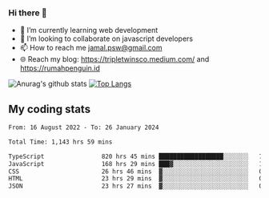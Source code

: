 ### Hi there 👋

<!--
**padepokanpenguin/padepokanpenguin** is a ✨ _special_ ✨ repository because its `README.md` (this file) appears on your GitHub profile.
-->

- 🌱 I’m currently learning  web development
- 👯 I’m looking to collaborate on javascript developers
- 📫 How to reach me jamal.psw@gmail.com
- 🌐 Reach my blog:
   https://tripletwinsco.medium.com/ and
   https://rumahpenguin.id

![Anurag's github stats](https://github-readme-stats.vercel.app/api?username=padepokanpenguin&count_private=true&disable_animations=false&show_icons=true&theme=default)
[![Top Langs](https://github-readme-stats.vercel.app/api/top-langs/?username=padepokanpenguin&theme=default&layout=compact)](https://github.com/padepokanpenguin)

## My coding stats

<!--START_SECTION:waka-->

```txt
From: 16 August 2022 - To: 26 January 2024

Total Time: 1,143 hrs 59 mins

TypeScript                820 hrs 45 mins ██████████████████░░░░░░░   71.75 %
JavaScript                168 hrs 29 mins ███▓░░░░░░░░░░░░░░░░░░░░░   14.73 %
CSS                       26 hrs 46 mins  ▓░░░░░░░░░░░░░░░░░░░░░░░░   02.34 %
HTML                      23 hrs 29 mins  ▓░░░░░░░░░░░░░░░░░░░░░░░░   02.05 %
JSON                      23 hrs 27 mins  ▓░░░░░░░░░░░░░░░░░░░░░░░░   02.05 %
```

<!--END_SECTION:waka-->


